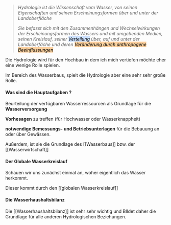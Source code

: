 >*Hydrologie ist die Wissenschaft vom Wasser, von seinen Eigenschaften und seinen Erscheinungsformen über und unter der Landoberfläche*
>
>*Sie befasst sich mit den Zusammenhängen und Wechselwirkungen der Erscheinungsformen des Wassers und mit umgebenden Medien, seinen Kreislauf, seiner <mark style="background: #ADCCFFA6;">Verteilung</mark> über, auf und unter der Landoberfäche und deren <mark style="background: #FFB86CA6;">Veränderung durch anthropogene Beeinflussungen</mark>*

Die Hydrologie wird für den Hochbau in dem ich mich vertiefen möchte eher eine wenige Rolle spielen.

Im Bereich des Wasserbaus, spielt die Hydrologie aber eine sehr sehr große Rolle.

#### Was sind die Hauptaufgaben ?

Beurteilung der verfügbaren Wasserressourcen als Grundlage für die **Wasserversorgung**

**Vorhesagen** zu treffen (für Hochwasser oder Wasserknappheit)

**notwendige Bemessungs- und Betriebsunterlagen** für die Bebauung an oder über Gewässen.

Außerdem, ist sie die Grundlage des [[Wasserbaus]] bzw. der [[Wasserwirtschaft]]

#### Der Globale Wasserkreislauf
Schauen wir uns zunächst einmal an, woher eigentlich das Wasser herkommt.

Dieser kommt durch den [[globalen Wasserkreislauf]]

#### Die Wasserhaushaltsbilanz

Die [[Wasserhaushaltsbilanz]] ist sehr sehr wichtig und BIldet daher die Grundlage für alle anderen Hydrologischen Beziehungen.